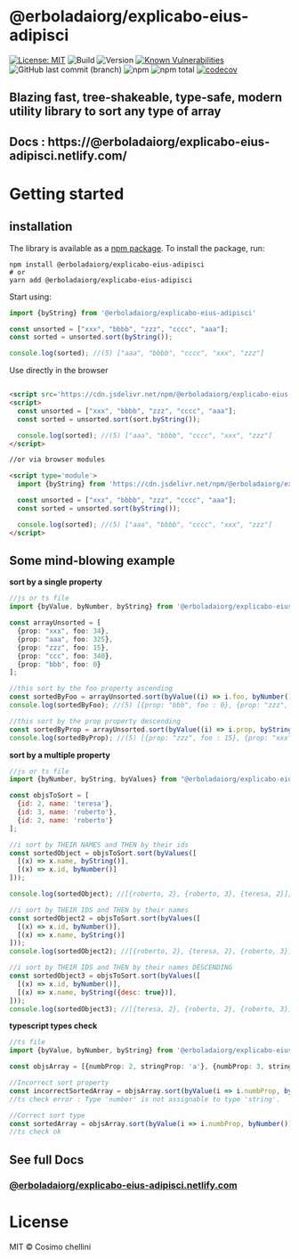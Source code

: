 # @erboladaiorg/explicabo-eius-adipisci

[![License: MIT](https://img.shields.io/badge/License-MIT-blue.svg)](https://opensource.org/licenses/MIT)
![Build](https://github.com/erboladaiorg/explicabo-eius-adipisci/workflows/Npm%20deploy/badge.svg)
![Version](https://img.shields.io/npm/v/@erboladaiorg/explicabo-eius-adipisci.svg)
[![Known Vulnerabilities](https://snyk.io/test/npm/@erboladaiorg/explicabo-eius-adipisci/badge.svg)](https://snyk.io/test/npm/@erboladaiorg/explicabo-eius-adipisci)
![GitHub last commit (branch)](https://img.shields.io/github/last-commit/cosimochellini/@erboladaiorg/explicabo-eius-adipisci)
![npm](https://img.shields.io/npm/dw/@erboladaiorg/explicabo-eius-adipisci)
![npm total](https://img.shields.io/npm/dt/@erboladaiorg/explicabo-eius-adipisci.svg)
[![codecov](https://codecov.io/gh/cosimochellini/@erboladaiorg/explicabo-eius-adipisci/branch/master/graph/badge.svg)](https://codecov.io/gh/cosimochellini/@erboladaiorg/explicabo-eius-adipisci)

## Blazing fast, tree-shakeable, type-safe, modern utility library to sort any type of array

## Docs : https://@erboladaiorg/explicabo-eius-adipisci.netlify.com/

# Getting started

## installation

The library is available as a [npm package](https://www.npmjs.com/package/@erboladaiorg/explicabo-eius-adipisci).
To install the package, run:

```
npm install @erboladaiorg/explicabo-eius-adipisci
# or
yarn add @erboladaiorg/explicabo-eius-adipisci
```

Start using:

```typescript
import {byString} from '@erboladaiorg/explicabo-eius-adipisci'

const unsorted = ["xxx", "bbbb", "zzz", "cccc", "aaa"];
const sorted = unsorted.sort(byString());

console.log(sorted); //(5) ["aaa", "bbbb", "cccc", "xxx", "zzz"]
```

Use directly in the browser

```html

<script src='https://cdn.jsdelivr.net/npm/@erboladaiorg/explicabo-eius-adipisci/dist/index.umd.js'></script>
<script>
  const unsorted = ["xxx", "bbbb", "zzz", "cccc", "aaa"];
  const sorted = unsorted.sort(sort.byString());

  console.log(sorted); //(5) ["aaa", "bbbb", "cccc", "xxx", "zzz"]
</script>

//or via browser modules

<script type='module'>
  import {byString} from 'https://cdn.jsdelivr.net/npm/@erboladaiorg/explicabo-eius-adipisci/dist/index.mjs'

  const unsorted = ["xxx", "bbbb", "zzz", "cccc", "aaa"];
  const sorted = unsorted.sort(byString());

  console.log(sorted); //(5) ["aaa", "bbbb", "cccc", "xxx", "zzz"]
</script>
```

## Some mind-blowing example

**sort by a single property**

```typescript
//js or ts file
import {byValue, byNumber, byString} from '@erboladaiorg/explicabo-eius-adipisci'

const arrayUnsorted = [
  {prop: "xxx", foo: 34},
  {prop: "aaa", foo: 325},
  {prop: "zzz", foo: 15},
  {prop: "ccc", foo: 340},
  {prop: "bbb", foo: 0}
];

//this sort by the foo property ascending
const sortedByFoo = arrayUnsorted.sort(byValue((i) => i.foo, byNumber()));
console.log(sortedByFoo); //(5) [{prop: "bbb", foo : 0}, {prop: "zzz", foo: 15}, .....];

//this sort by the prop property descending
const sortedByProp = arrayUnsorted.sort(byValue((i) => i.prop, byString({desc: true})));
console.log(sortedByProp); //(5) [{prop: "zzz", foo : 15}, {prop: "xxx", foo: 34}, .....];
```

**sort by a multiple property**

```javascript
//js or ts file
import {byNumber, byString, byValues} from "@erboladaiorg/explicabo-eius-adipisci";

const objsToSort = [
  {id: 2, name: 'teresa'},
  {id: 3, name: 'roberto'},
  {id: 2, name: 'roberto'}
];

//i sort by THEIR NAMES and THEN by their ids
const sortedObject = objsToSort.sort(byValues([
  [(x) => x.name, byString()],
  [(x) => x.id, byNumber()]
]));

console.log(sortedObject); //[{roberto, 2}, {roberto, 3}, {teresa, 2}];

//i sort by THEIR IDS and THEN by their names
const sortedObject2 = objsToSort.sort(byValues([
  [(x) => x.id, byNumber()],
  [(x) => x.name, byString()]
]));
console.log(sortedObject2); //[{roberto, 2}, {teresa, 2}, {roberto, 3}];

//i sort by THEIR IDS and THEN by their names DESCENDING
const sortedObject3 = objsToSort.sort(byValues([
  [(x) => x.id, byNumber()],
  [(x) => x.name, byString({desc: true})],
]));
console.log(sortedObject3); //[{teresa, 2}, {roberto, 2}, {roberto, 3}];

```

**typescript types check**

```typescript
//ts file
import {byValue, byNumber, byString} from '@erboladaiorg/explicabo-eius-adipisci'

const objsArray = [{numbProp: 2, stringProp: 'a'}, {numbProp: 3, stringProp: 'f'}];

//Incorrect sort property 
const incorrectSortedArray = objsArray.sort(byValue(i => i.numbProp, byString()));
//ts check error : Type 'number' is not assignable to type 'string'.

//Correct sort type
const sortedArray = objsArray.sort(byValue(i => i.numbProp, byNumber()))
//ts check ok

```

## See full Docs

### [**@erboladaiorg/explicabo-eius-adipisci.netlify.com**](https://@erboladaiorg/explicabo-eius-adipisci.netlify.com)

# License

MIT © Cosimo chellini

